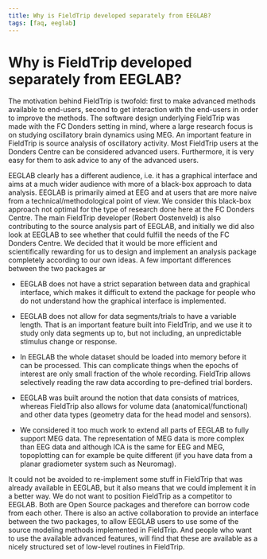 ```yaml
---
title: Why is FieldTrip developed separately from EEGLAB?
tags: [faq, eeglab]
---
```


# Why is FieldTrip developed separately from EEGLAB?

The motivation behind FieldTrip is twofold: first to make advanced methods available to end-users, second to get interaction with the end-users in order to improve the methods. The software design underlying FieldTrip was made with the FC Donders setting in mind, where a large research focus is on studying oscillatory brain dynamics using MEG. An important feature in FieldTrip is source analysis of oscillatory activity. Most FieldTrip users at the Donders Centre can be considered advanced users. Furthermore, it is very easy for them to ask advice to any of the advanced users.

EEGLAB clearly has a different audience, i.e. it has a graphical interface and aims at a much wider audience with more of a black-box approach to data analysis. EEGLAB is primarily aimed at EEG and at users that are more naive from a technical/methodological point of view. We consider this black-box approach not optimal for the type of research done here at the FC Donders Centre. The main FieldTrip developer (Robert Oostenveld) is also contributing to the source analysis part of EEGLAB, and initially we did also look at EEGLAB to see whether that could fulfill the needs of the FC Donders Centre. We decided that it would be more efficient and scientifically rewarding for us to design and implement an analysis package completely according to our own ideas. A few important differences between the two packages ar

- EEGLAB does not have a strict separation between data and graphical interface, which makes it difficult to extend the package for people who do not understand how the graphical interface is implemented.

- EEGLAB does not allow for data segments/trials to have a variable length. That is an important feature built into FieldTrip, and we use it to study only data segments up to, but not including, an unpredictable stimulus change or response.

- In EEGLAB the whole dataset should be loaded into memory before it can be processed. This can complicate things when the epochs of interest are only small fraction of the whole recording. FieldTrip allows selectively reading the raw data according to pre-defined trial borders.

- EEGLAB was built around the notion that data consists of matrices, whereas FieldTrip also allows for volume data (anatomical/functional) and other data types (geometry data for the head model and sensors).

- We considered it too much work to extend all parts of EEGLAB to fully support MEG data. The representation of MEG data is more complex than EEG data and although ICA is the same for EEG and MEG, topoplotting can for example be quite different (if you have data from a planar gradiometer system such as Neuromag).

It could not be avoided to re-implement some stuff in FieldTrip that was already available in EEGLAB, but it also means that we could implement it in a better way. We do not want to position FieldTrip as a competitor to EEGLAB. Both are Open Source packages and therefore can borrow code from each other. There is also an active collaboration to provide an interface between the two packages, to allow EEGLAB users to use some of the source modeling methods implemented in FieldTrip. And people who want to use the available advanced features, will find that these are available as a nicely structured set of low-level routines in FieldTrip.
